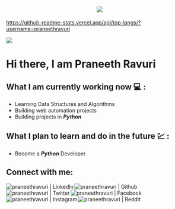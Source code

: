 </h1>
<h1 align="center">
  <img src="https://github-readme-streak-stats.herokuapp.com?user=praneethravuri&theme=neon-palenight&hide_border=true)](https://git.io/streak-stats">
  <br />
</h1>



https://github-readme-stats.vercel.app/api/top-langs/?username=praneethravuri

![](https://komarev.com/ghpvc/?username=praneethravuri)


# Hi there, I am Praneeth Ravuri

## What I am currently working now :computer: :
* Learning Data Structures and Algorithms
* Building web automation projects
* Building projects in ***Python***

## What I plan to learn and do in the future :chart: :
* Become a ***Python*** Developer



## Connect with me:

[<img align="left" alt="praneethravuri | LinkedIn" src="https://img.icons8.com/fluent/48/000000/linkedin.png" />][linkedin]
[<img align="left" alt="praneethravuri | Github"   src="https://img.icons8.com/fluent/48/fa314a/github.png" />][github]
[<img align="left" alt="praneethravuri | Twitter"  src="https://img.icons8.com/color/48/000000/twitter--v2.png" />][twitter]
[<img align="left" alt="praneethravuri | Facebook" src="https://img.icons8.com/fluent/48/fa314a/facebook-new.png" />][facebook]
[<img align="left" alt="praneethravuri | Instagram"   src="https://img.icons8.com/fluent/48/fa314a/instagram-new.png" />][instagram]
[<img align="left" alt="praneethravuri | Reddit"   src="https://img.icons8.com/officel/48/fa314a/reddit.png" />][reddit]


[reddit]: https://www.reddit.com/user/BhelPuri69
[twitter]: https://twitter.com/ravuri_praneeth
[instagram]: https://www.instagram.com/praneeth.ravuri/
[facebook]: https://www.facebook.com/ravuri.praneeth
[github]: https://github.com/praneethravuri
[linkedin]: https://www.linkedin.com/in/ravuri-praneeth-176678204/
